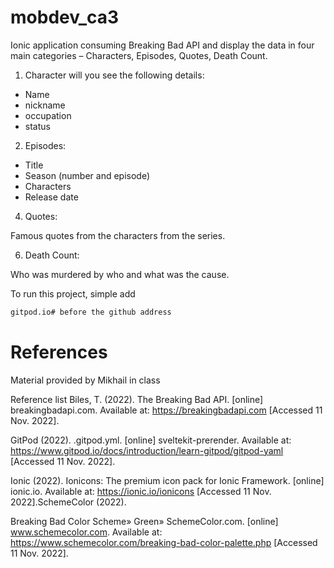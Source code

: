 # mobdev_ca3
Ionic application consuming Breaking Bad API and display the data in four main categories – Characters, Episodes, Quotes, Death Count.

1. Character will you see the following details:

- Name
- nickname
- occupation
- status

2. Episodes:

- Title
- Season (number and episode)
- Characters
- Release date

4. Quotes:

Famous quotes from the characters from the series.

6. Death Count:

Who was murdered by who and what was the cause.


To run this project, simple add

```sh
gitpod.io# before the github address
```


# References

Material provided by Mikhail in class

Reference list Biles, T. (2022). The Breaking Bad API. [online] breakingbadapi.com. Available at: https://breakingbadapi.com [Accessed 11 Nov. 2022].

GitPod (2022). .gitpod.yml. [online] sveltekit-prerender. Available at: https://www.gitpod.io/docs/introduction/learn-gitpod/gitpod-yaml [Accessed 11 Nov. 2022].

Ionic (2022). Ionicons: The premium icon pack for Ionic Framework. [online] ionic.io. Available at: https://ionic.io/ionicons [Accessed 11 Nov. 2022].SchemeColor (2022). 

Breaking Bad Color Scheme» Green» SchemeColor.com. [online] www.schemecolor.com. Available at: https://www.schemecolor.com/breaking-bad-color-palette.php [Accessed 11 Nov. 2022].
